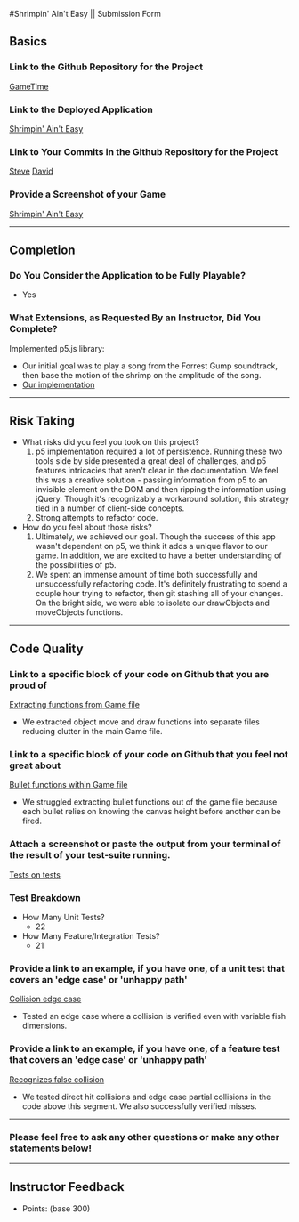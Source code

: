 #Shrimpin' Ain't Easy || Submission Form

## Basics

### Link to the Github Repository for the Project
[GameTime](https://github.com/stevepentler/GameTime)

### Link to the Deployed Application
[Shrimpin' Ain't Easy](http://stevepentler.github.io/GameTime/)

### Link to Your Commits in the Github Repository for the Project
[Steve](https://github.com/stevepentler/GameTime/commits?author=stevepentler)
[David](https://github.com/stevepentler/GameTime/commits?author=dastinnette)

### Provide a Screenshot of your Game
[Shrimpin' Ain't Easy](http://i.imgur.com/kDdYfDo.png?1)

---

## Completion

### Do You Consider the Application to be Fully Playable?
 - Yes

### What Extensions, as Requested By an Instructor, Did You Complete?
Implemented p5.js library:
- Our initial goal was to play a song from the Forrest Gump soundtrack, then base the motion of the shrimp on the amplitude of the song.
- [Our implementation](https://gist.github.com/stevepentler/99d89ad4ef79b9fae0dd628961e7bbd7)

----

## Risk Taking
- What risks did you feel you took on this project?
  1. p5 implementation required a lot of persistence. Running these two tools side by side presented a great deal of challenges, and p5 features intricacies that aren't clear in the documentation. We feel this was a creative solution - passing information from p5 to an invisible element on the DOM and then ripping the information using jQuery. Though it's recognizably a workaround solution, this strategy tied in a number of client-side concepts.
  2. Strong attempts to refactor code.
- How do you feel about those risks?
  1. Ultimately, we achieved our goal. Though the success of this app wasn't dependent on p5, we think it adds a unique flavor to our game. In addition, we are excited to have a better understanding of the possibilities of p5.
  2. We spent an immense amount of time both successfully and unsuccessfully refactoring code. It's definitely frustrating to spend a couple hour trying to refactor, then git stashing all of your changes. On the bright side, we were able to isolate our drawObjects and moveObjects functions.

----

## Code Quality

### Link to a specific block of your code on Github that you are proud of
[Extracting functions from Game file](https://github.com/stevepentler/GameTime/blob/3aa670cb349737941a84ceaedb8ba5ffcd2b2875/lib/game.js#L42-L52)
- We extracted object move and draw functions into separate files reducing clutter in the main Game file.

### Link to a specific block of your code on Github that you feel not great about
[Bullet functions within Game file](https://github.com/stevepentler/GameTime/blob/3aa670cb349737941a84ceaedb8ba5ffcd2b2875/lib/game.js#L54-L73)
- We struggled extracting bullet functions out of the game file because each bullet relies on knowing the canvas height before another can be fired.

### Attach a screenshot or paste the output from your terminal of the result of your test-suite running.
[Tests on tests](http://i.imgur.com/sKnhN64.png?1)

### Test Breakdown
- How Many Unit Tests?
  - 22
- How Many Feature/Integration Tests?
  - 21

### Provide a link to an example, if you have one, of a unit test that covers an 'edge case' or 'unhappy path'
[Collision edge case](https://github.com/stevepentler/GameTime/blob/4d4a6a4a7c332b71ceddd49d506a9aefdc998e88/test/collision-test.js#L45-L53)
- Tested an edge case where a collision is verified even with variable fish dimensions. 
### Provide a link to an example, if you have one, of a feature test that covers an 'edge case' or 'unhappy path'
[Recognizes false collision](https://github.com/stevepentler/GameTime/blob/fd00c98af2c1b8caa89218856a58bc0323345fc7/test/collision-test.js#L95-L104)
- We tested direct hit collisions and edge case partial collisions in the code above this segment. We also successfully verified misses.

-----

### Please feel free to ask any other questions or make any other statements below!

-----

## Instructor Feedback

- Points: (base 300)
